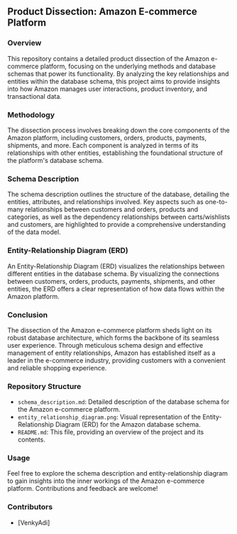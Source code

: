 ## Product Dissection: Amazon E-commerce Platform

### Overview
This repository contains a detailed product dissection of the Amazon e-commerce platform, focusing on the underlying methods and database schemas that power its functionality. By analyzing the key relationships and entities within the database schema, this project aims to provide insights into how Amazon manages user interactions, product inventory, and transactional data.

### Methodology
The dissection process involves breaking down the core components of the Amazon platform, including customers, orders, products, payments, shipments, and more. Each component is analyzed in terms of its relationships with other entities, establishing the foundational structure of the platform's database schema.

### Schema Description
The schema description outlines the structure of the database, detailing the entities, attributes, and relationships involved. Key aspects such as one-to-many relationships between customers and orders, products and categories, as well as the dependency relationships between carts/wishlists and customers, are highlighted to provide a comprehensive understanding of the data model.

### Entity-Relationship Diagram (ERD)
An Entity-Relationship Diagram (ERD) visualizes the relationships between different entities in the database schema. By visualizing the connections between customers, orders, products, payments, shipments, and other entities, the ERD offers a clear representation of how data flows within the Amazon platform.

### Conclusion
The dissection of the Amazon e-commerce platform sheds light on its robust database architecture, which forms the backbone of its seamless user experience. Through meticulous schema design and effective management of entity relationships, Amazon has established itself as a leader in the e-commerce industry, providing customers with a convenient and reliable shopping experience.

### Repository Structure
- `schema_description.md`: Detailed description of the database schema for the Amazon e-commerce platform.
- `entity_relationship_diagram.png`: Visual representation of the Entity-Relationship Diagram (ERD) for the Amazon database schema.
- `README.md`: This file, providing an overview of the project and its contents.

### Usage
Feel free to explore the schema description and entity-relationship diagram to gain insights into the inner workings of the Amazon e-commerce platform. Contributions and feedback are welcome!

### Contributors
- [VenkyAdi]
